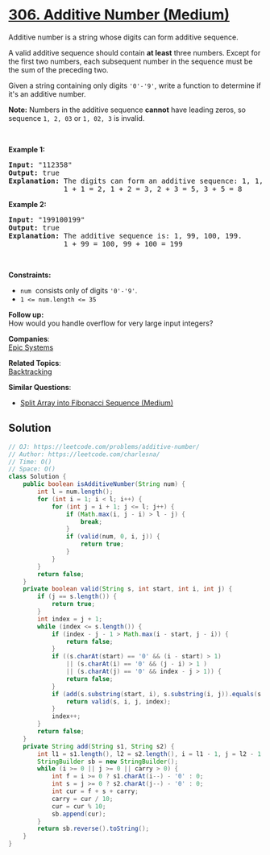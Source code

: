 # [306. Additive Number (Medium)](https://leetcode.com/problems/additive-number/)

<p>Additive number is a string whose digits can form additive sequence.</p>

<p>A valid additive sequence should contain <b>at least</b> three numbers. Except for the first two numbers, each subsequent number in the sequence must be the sum of the preceding two.</p>

<p>Given a string containing only digits <code>'0'-'9'</code>, write a function to determine if it's an additive number.</p>

<p><b>Note:</b> Numbers in the additive sequence <b>cannot</b> have leading zeros, so sequence <code>1, 2, 03</code> or <code>1, 02, 3</code> is invalid.</p>

<p>&nbsp;</p>
<p><strong>Example 1:</strong></p>

<pre><strong>Input:</strong> "112358"
<strong>Output:</strong> true
<strong>Explanation:</strong> The digits can form an additive sequence: 1, 1, 2, 3, 5, 8. 
&nbsp;            1 + 1 = 2, 1 + 2 = 3, 2 + 3 = 5, 3 + 5 = 8
</pre>

<p><strong>Example 2:</strong></p>

<pre><strong>Input:</strong> "199100199"
<strong>Output:</strong> true
<strong>Explanation:</strong> The additive sequence is: 1, 99, 100, 199.&nbsp;
&nbsp;            1 + 99 = 100, 99 + 100 = 199
</pre>

<p>&nbsp;</p>
<p><strong>Constraints:</strong></p>

<ul>
	<li><font face="monospace"><code>num</code>&nbsp;</font>consists only of digits <code>'0'-'9'</code>.</li>
	<li><code>1 &lt;= num.length &lt;= 35</code></li>
</ul>

<p><b>Follow up:</b><br>
How would you handle overflow for very large input integers?</p>


**Companies**:  
[Epic Systems](https://leetcode.com/company/epic-systems)

**Related Topics**:  
[Backtracking](https://leetcode.com/tag/backtracking/)

**Similar Questions**:
* [Split Array into Fibonacci Sequence (Medium)](https://leetcode.com/problems/split-array-into-fibonacci-sequence/)

## Solution 

```java
// OJ: https://leetcode.com/problems/additive-number/
// Author: https://leetcode.com/charlesna/
// Time: O()
// Space: O()
class Solution {
    public boolean isAdditiveNumber(String num) {
        int l = num.length();
        for (int i = 1; i < l; i++) {
            for (int j = i + 1; j <= l; j++) {
                if (Math.max(i, j - i) > l - j) {
                    break;
                }
                if (valid(num, 0, i, j)) {
                    return true;
                }
            }
        }
        return false;
    }
    private boolean valid(String s, int start, int i, int j) {
        if (j == s.length()) {
            return true;
        }
        int index = j + 1;
        while (index <= s.length()) {
            if (index - j - 1 > Math.max(i - start, j - i)) {
                return false;
            }
            if ((s.charAt(start) == '0' && (i - start) > 1) 
                || (s.charAt(i) == '0' && (j - i) > 1 )
                || (s.charAt(j) == '0' && index - j > 1)) {
                return false;
            }
            if (add(s.substring(start, i), s.substring(i, j)).equals(s.substring(j, index))) {
                return valid(s, i, j, index);
            }
            index++;
        }
        return false;
    }
    private String add(String s1, String s2) {
        int l1 = s1.length(), l2 = s2.length(), i = l1 - 1, j = l2 - 1, carry = 0;
        StringBuilder sb = new StringBuilder();
        while (i >= 0 || j >= 0 || carry > 0) {
            int f = i >= 0 ? s1.charAt(i--) - '0' : 0;
            int s = j >= 0 ? s2.charAt(j--) - '0' : 0;
            int cur = f + s + carry;
            carry = cur / 10;
            cur = cur % 10;
            sb.append(cur);
        }
        return sb.reverse().toString();
    }
}
```